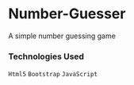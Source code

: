 # Number-Guesser

A simple number guessing game

### Technologies Used

```Html5```
```Bootstrap```
```JavaScript```
